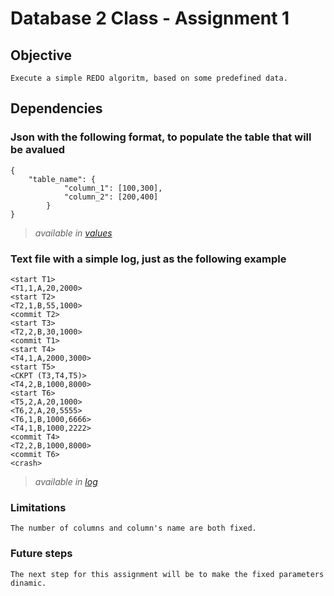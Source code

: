 # Database 2 Class - Assignment 1
## Objective

    Execute a simple REDO algoritm, based on some predefined data.

## Dependencies
###  Json with the following format, to populate the table that will be avalued 

    {
        "table_name": {
                "column_1": [100,300],
                "column_2": [200,400]
            }
    }
>*available in* [*values*](./values.json)

### Text file with a simple log, just as the following example

    <start T1>
    <T1,1,A,20,2000>
    <start T2>
    <T2,1,B,55,1000>
    <commit T2>
    <start T3>
    <T2,2,B,30,1000>
    <commit T1>
    <start T4>
    <T4,1,A,2000,3000>
    <start T5>
    <CKPT (T3,T4,T5)>
    <T4,2,B,1000,8000>
    <start T6>
    <T5,2,A,20,1000>
    <T6,2,A,20,5555>
    <T6,1,B,1000,6666>
    <T4,1,B,1000,2222>
    <commit T4>
    <T2,2,B,1000,8000>
    <commit T6>
    <crash>
>*available in* [*log*](./log.text)

### Limitations

    The number of columns and column's name are both fixed.

### Future steps

    The next step for this assignment will be to make the fixed parameters dinamic.